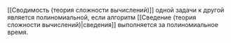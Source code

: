 [[Сводимость (теория сложности вычислений)]] одной задачи к другой является полиномиальной, если алгоритм [[Сведение (теория сложности вычислений)|сведения]] выполняется за полиномиальное время.
